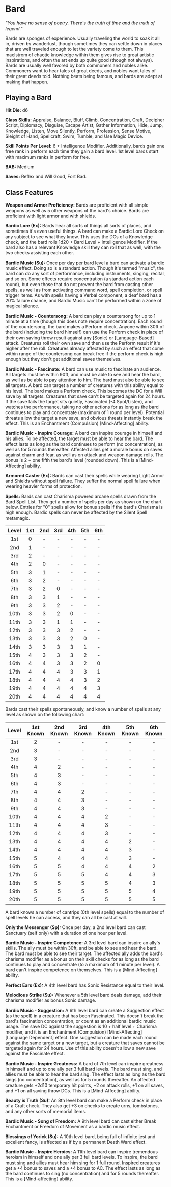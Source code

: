 # Bard
_"You have no sense of poetry. There's the truth of time and the truth of legend."_

Bards are sponges of experience. Usually traveling the world to soak it all in, driven by wanderlust, though sometimes they can settle down in places that are well traveled enough to let the variety come to them. This maelstrom of chaotic knowledge within them gives rise to great artistic inspirations, and often the art ends up quite good (though not always). Bards are usually well favored by both commoners and nobles alike. Commoners want to hear tales of great deeds, and nobles want tales of their great deeds told. Nothing beats being famous, and bards are adept at making that happen.

## Playing a Bard

<!-- playing as a bard -->

__Hit Die:__ d6

__Class Skills:__ Appraise, Balance, Bluff, Climb, Concentration, Craft, Decipher Script, Diplomacy, Disguise, Escape Artist, Gather Information, Hide, Jump, Knowledge, Listen, Move Silently, Perform, Profession, Sense Motive, Sleight of Hand, Spellcraft, Swim, Tumble, and Use Magic Device.

__Skill Points Per Level:__ 6 + Intelligence Modifier. Additionally, bards gain one free rank in perform each time they gain a bard level. 1st level bards start with maximum ranks in perform for free.

__BAB:__ Medium

__Saves:__ Reflex and Will Good, Fort Bad.

## Class Features

__Weapon and Armor Proficiency:__ Bards are proficient with all simple weapons as well as 5 other weapons of the bard's choice. Bards are proficient with light armor and with shields.

__Bardic Lore (Ex):__ Bards hear all sorts of things all sorts of places, and sometimes it's even useful things. A bard can make a Bardic Lore Check on any subject to see what they know. This uses the DCs of a Knowledge check, and the bard rolls 1d20 + Bard Level + Intelligence Modifier. If the bard also has a relevant Knowledge skill they can roll that as well, with the two checks assisting each other.

__Bardic Music (Su):__ Once per day per bard level a bard can activate a bardic music effect. Doing so is a standard action. Though it's termed "music", the bard can do any sort of performance, including instruments, singing, recital, and so on. Some effects require concentration (a standard action each round), but even those that do not prevent the bard from casting other spells, as well as from activating command word, spell completion, or spell trigger items. As with spells having a Verbal component, a deaf bard has a 20% failure chance, and Bardic Music can't be performed within a zone of magical silence.

__Bardic Music - Countersong:__ A bard can play a countersong for up to 1 minute at a time (though this does note require concentration). Each round of the countersong, the bard makes a Perform check. Anyone within 30ft of the bard (including the bard himself) can use the Perform check in place of their own saving throw result against any [Sonic] or [Language-Based] attack. Creatures roll their own save and then use the Perform result if it's higher after the roll. Creatures already affected by such an effect that come within range of the countersong can break free if the perform check is high enough but they don't get additional saves themselves.

__Bardic Music - Fascinate:__ A bard can use music to fascinate an audience. All targets must be within 90ft, and must be able to see and hear the bard, as well as be able to pay attention to him. The bard must also be able to see all targets. A bard can target a number of creatures with this ability equal to his level. The bard makes a Perform check. This becomes the DC for a Will save by all targets. Creatures that save can't be targeted again for 24 hours. If the save fails the target sits quietly, Fascinated (-4 Spot/Listen), and watches the performance, taking no other actions for as long as the bard continues to play and concentrate (maximum of 1 round per level). Potential threats allow the target a new save, and obvious threats instantly break the effect. This is an Enchantment (Compulsion) [Mind-Affecting] ability.

__Bardic Music - Inspire Courage:__ A bard can inspire courage in himself and his allies. To be affected, the target must be able to hear the bard. The effect lasts as long as the bard continues to perform (no concentration), as well as for 5 rounds thereafter. Affected allies get a morale bonus on saves against charm and fear, as well as on attack and weapon damage rolls. The bonus is 2 + one fifth the bard's level (rounded down). This is a [Mind-Affecting] ability.

__Armored Caster (Ex):__ Bards can cast their spells while wearing Light Armor and Shields without spell failure. They suffer the normal spell failure when wearing heavier forms of protection.

__Spells:__ Bards can cast Charisma powered arcane spells drawn from the Bard Spell List. They get a number of spells per day as shown on the chart below. Entries for "0" spells allow for bonus spells if the bard's Charisma is high enough. Bardic spells can never be affected by the Silent Spell metamagic.

<!-- Bard Chart -->
| Level | 1st | 2nd | 3rd | 4th | 5th | 6th |
|:-----:|:---:|:---:|:---:|:---:|:---:|:---:|
|  1st  |  0  |  -  |  -  |  -  |  -  |  -  |
|  2nd  |  1  |  -  |  -  |  -  |  -  |  -  |
|  3rd  |  2  |  -  |  -  |  -  |  -  |  -  |
|  4th  |  2  |  0  |  -  |  -  |  -  |  -  |
|  5th  |  3  |  1  |  -  |  -  |  -  |  -  |
|  6th  |  3  |  2  |  -  |  -  |  -  |  -  |
|  7th  |  3  |  2  |  0  |  -  |  -  |  -  |
|  8th  |  3  |  3  |  1  |  -  |  -  |  -  |
|  9th  |  3  |  3  |  2  |  -  |  -  |  -  |
| 10th  |  3  |  3  |  2  |  0  |  -  |  -  |
| 11th  |  3  |  3  |  1  |  1  |  -  |  -  |
| 12th  |  3  |  3  |  3  |  2  |  -  |  -  |
| 13th  |  3  |  3  |  3  |  2  |  0  |  -  |
| 14th  |  3  |  3  |  3  |  3  |  1  |  -  |
| 15th  |  4  |  3  |  3  |  3  |  2  |  -  |
| 16th  |  4  |  4  |  3  |  3  |  2  |  0  |
| 17th  |  4  |  4  |  4  |  3  |  3  |  1  |
| 18th  |  4  |  4  |  4  |  4  |  3  |  2  |
| 19th  |  4  |  4  |  4  |  4  |  4  |  3  |
| 20th  |  4  |  4  |  4  |  4  |  4  |  4  |

Bards cast their spells spontaneously, and know a number of spells at any level as shown on the following chart:

<!-- Bard Spells Known Chart -->
| Level | 1st Known | 2nd Known | 3rd Known | 4th Known | 5th Known | 6th Known |
|:-----:|:---:|:---:|:---:|:---:|:---:|:---:|
|  1st  |  2  |  -  |  -  |  -  |  -  |  -  |
|  2nd  |  3  |  -  |  -  |  -  |  -  |  -  |
|  3rd  |  3  |  -  |  -  |  -  |  -  |  -  |
|  4th  |  4  |  2  |  -  |  -  |  -  |  -  |
|  5th  |  4  |  3  |  -  |  -  |  -  |  -  |
|  6th  |  4  |  3  |  -  |  -  |  -  |  -  |
|  7th  |  4  |  4  |  2  |  -  |  -  |  -  |
|  8th  |  4  |  4  |  3  |  -  |  -  |  -  |
|  9th  |  4  |  4  |  3  |  -  |  -  |  -  |
| 10th  |  4  |  4  |  4  |  2  |  -  |  -  |
| 11th  |  4  |  4  |  4  |  3  |  -  |  -  |
| 12th  |  4  |  4  |  4  |  3  |  -  |  -  |
| 13th  |  4  |  4  |  4  |  4  |  2  |  -  |
| 14th  |  4  |  4  |  4  |  4  |  3  |  -  |
| 15th  |  5  |  4  |  4  |  4  |  3  |  -  |
| 16th  |  5  |  5  |  4  |  4  |  4  |  2  |
| 17th  |  5  |  5  |  5  |  4  |  4  |  3  |
| 18th  |  5  |  5  |  5  |  5  |  4  |  3  |
| 19th  |  5  |  5  |  5  |  5  |  5  |  4  |
| 20th  |  5  |  5  |  5  |  5  |  5  |  5  |

A bard knows a number of cantrips (0th level spells) equal to the number of spell levels he can access, and they can all be cast at will.

__Only the Messenger (Sp):__ Once per day, a 2nd level bard can cast Sanctuary (self only) with a duration of one hour per level.

__Bardic Music - Inspire Competence:__ A 3rd level bard can inspire an ally's skills. The ally must be within 30ft, and be able to see and hear the bard. The bard must be able to see their target. The affected ally adds the bard's charisma modifier as a bonus on their skill checks for as long as the bard continues to play and concentrate (to a maximum of 1 minute per level). A bard can't inspire competence on themselves. This is a [Mind-Affecting] ability.

__Perfect Ears (Ex):__ A 4th level bard has Sonic Resistance equal to their level.

__Melodious Strike (Su):__ Whenever a 5th level bard deals damage, add their charisma modifier as bonus Sonic damage.

__Bardic Music - Suggestion:__ A 6th level bard can create a Suggestion effect (as the spell) in a creature that has been Fascinated. This doesn't break the bard's fascination concentration, or count as an additional bardic music usage. The save DC against the suggestion is 10 + half level + Charisma modifier, and it is an Enchantment (Compulsion) [Mind-Affecting]  [Language Dependent] effect. One suggestion can be made each round against the same target or a new target, but a creature that saves cannot be targeted again for 24 hours. Use of this ability doesn't allow a new save against the Fascinate effect.

__Bardic Music - Inspire Greatness:__ A bard of 7th level can inspire greatness in himself and up to one ally per 3 full bard levels. The bard must sing, and allies must be able to hear the bard sing. The effect lasts as long as the bard sings (no concentration), as well as for 5 rounds thereafter. An affected creature gets +2d10 temporary hit points, +2 on attack rolls, +1 on all saves, and +1 on all saving throw DCs. This is a [Mind-Affecting] ability.

__Beauty is Truth (Su):__ An 8th level bard can make a Perform check in place of a Craft check. They also get +3 on checks to create urns, tombstones, and any other sorts of memorial items.

__Bardic Music - Song of Freedom:__ A 9th level bard can cast either Break Enchantment or Freedom of Movement as a bardic music effect.

__Blessings of Yorick (Su):__ A 10th level bard, being full of infinite jest and excellent fancy, is affected as if by a permanent Death Ward effect.

__Bardic Music - Inspire Heroics:__ A 11th level bard can inspire tremendous heroism in himself and one ally per 3 full bard levels. To inspire, the bard must sing and allies must hear him sing for 1 full round. Inspired creatures get a +4 bonus to saves and a +4 bonus to AC. The effect lasts as long as the bard continues to sing (no concentration) and for 5 rounds thereafter. This is a [Mind-affecting] ability.

<!-- TODO: more stuff at high levels -->
